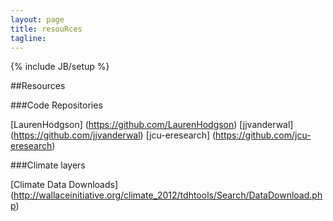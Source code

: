 ```yaml
---
layout: page
title: resouRces
tagline: 
---
```

{% include JB/setup %}

##Resources

###Code Repositories

[LaurenHodgson] (https://github.com/LaurenHodgson)
[jjvanderwal] (https://github.com/jjvanderwal)
[jcu-eresearch] (https://github.com/jcu-eresearch)

###Climate layers

[Climate Data Downloads] (http://wallaceinitiative.org/climate_2012/tdhtools/Search/DataDownload.php)


